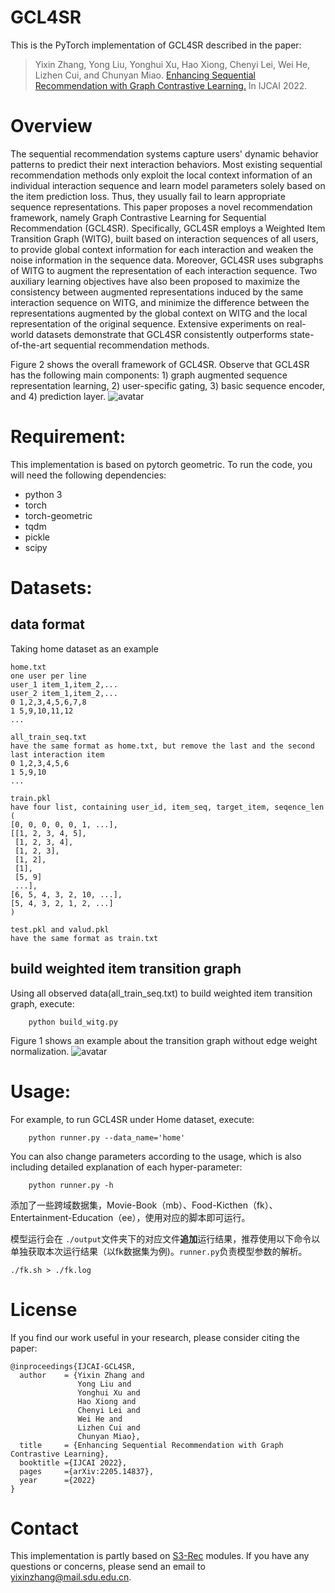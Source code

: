 # GCL4SR

This is the PyTorch implementation of GCL4SR described in the paper:

> Yixin Zhang, Yong Liu, Yonghui Xu, Hao Xiong, Chenyi Lei, Wei He, Lizhen Cui, and Chunyan Miao. [Enhancing Sequential Recommendation with Graph Contrastive Learning.](https://arxiv.org/abs/2205.14837) In IJCAI 2022.

# Overview

The sequential recommendation systems capture users' dynamic behavior patterns to predict their next interaction behaviors. Most existing sequential recommendation methods only exploit the local context information of an individual interaction sequence and learn model parameters solely based on the item prediction loss. Thus, they usually fail to learn appropriate sequence representations. This paper proposes a novel recommendation framework, namely Graph Contrastive Learning for Sequential Recommendation (GCL4SR). Specifically, GCL4SR employs a Weighted Item Transition Graph (WITG), built based on interaction sequences of all users, to provide global context information for each interaction and weaken the noise information in the sequence data. Moreover, GCL4SR uses subgraphs of WITG to augment the representation of each interaction sequence. Two auxiliary learning objectives have also been proposed to maximize the consistency between augmented representations induced by the same interaction sequence on WITG, and minimize the difference between the representations augmented by the global context on WITG and the local representation of the original sequence. Extensive experiments on real-world datasets demonstrate that GCL4SR consistently outperforms state-of-the-art sequential recommendation methods.

Figure 2 shows the overall framework of GCL4SR. Observe that GCL4SR has the following main components: 1) graph augmented sequence representation learning, 2) user-specific gating, 3) basic sequence encoder, and 4) prediction layer.
![avatar](https://github.com/sdu-zyx/GCL4SR/blob/main/figures/GCL4SR.png)

# Requirement:

This implementation is based on pytorch geometric. To run the code, you will need the following dependencies:

- python 3
- torch
- torch-geometric
- tqdm
- pickle
- scipy

# Datasets:

## data format

Taking home dataset as an example

```shell
home.txt 
one user per line
user_1 item_1,item_2,...
user_2 item_1,item_2,...
0 1,2,3,4,5,6,7,8
1 5,9,10,11,12
...

all_train_seq.txt
have the same format as home.txt, but remove the last and the second last interaction item
0 1,2,3,4,5,6
1 5,9,10
...

train.pkl
have four list, containing user_id, item_seq, target_item, seqence_len
(
[0, 0, 0, 0, 0, 1, ...], 
[[1, 2, 3, 4, 5],
 [1, 2, 3, 4],
 [1, 2, 3],
 [1, 2],
 [1],
 [5, 9]
 ...],
[6, 5, 4, 3, 2, 10, ...],
[5, 4, 3, 2, 1, 2, ...]
)

test.pkl and valud.pkl
have the same format as train.txt
```

## build weighted item transition graph

Using all observed data(all_train_seq.txt) to build weighted item transition graph, execute:

```shell
    python build_witg.py 
```

Figure 1 shows an example about the transition graph without edge weight normalization.
![avatar](https://github.com/sdu-zyx/GCL4SR/blob/main/figures/WITG.png)

# Usage:

For example, to run GCL4SR under Home dataset, execute:

```shell
    python runner.py --data_name='home'
```

You can also change parameters according to the usage, which is also including detailed explanation of each hyper-parameter:

```shell
    python runner.py -h
```

添加了一些跨域数据集，Movie-Book（mb）、Food-Kicthen（fk）、Entertainment-Education（ee），使用对应的脚本即可运行。

模型运行会在 `./output`文件夹下的对应文件**追加**运行结果，推荐使用以下命令以单独获取本次运行结果（以fk数据集为例)。`runner.py`负责模型参数的解析。

```shell
./fk.sh > ./fk.log
```

# License

If you find our work useful in your research, please consider citing the paper:

```
@inproceedings{IJCAI-GCL4SR,
  author    = {Yixin Zhang and
               Yong Liu and
               Yonghui Xu and
               Hao Xiong and
               Chenyi Lei and
               Wei He and
               Lizhen Cui and
               Chunyan Miao},
  title     = {Enhancing Sequential Recommendation with Graph Contrastive Learning},
  booktitle ={IJCAI 2022},
  pages     ={arXiv:2205.14837},
  year      ={2022}
}
```

# Contact

This implementation is partly based on [S3-Rec](https://github.com/aHuiWang/CIKM2020-S3Rec) modules.
If you have any questions or concerns, please send an email to yixinzhang@mail.sdu.edu.cn.
